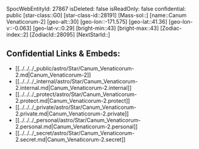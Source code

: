 ﻿---
location: [41.36,-171.575,30]
type: Station
tags:
- astro/Star

---
SpocWebEntityId: 27867
isDeleted: false
isReadOnly: false
confidential: public
[star-class::G0]
[star-class-id::28191]
[Mass-sol::]
[name::Canum Venaticorum-2]
[geo-alt::30]
[geo-lon::-171.575]
[geo-lat::41.36]
[geo-lon-v::-0.063]
[geo-lat-v::0.29]
[bright-min::43]
[bright-max::43]
[Zodiac-index::2]
[ZodiacId::28095]
[NextStarId::]



## Confidential Links & Embeds: 
- [[../../../_public/astro/Star/Canum_Venaticorum-2.md|Canum_Venaticorum-2]] 
- [[../../../_internal/astro/Star/Canum_Venaticorum-2.internal.md|Canum_Venaticorum-2.internal]] 
- [[../../../_protect/astro/Star/Canum_Venaticorum-2.protect.md|Canum_Venaticorum-2.protect]] 
- [[../../../_private/astro/Star/Canum_Venaticorum-2.private.md|Canum_Venaticorum-2.private]] 
- [[../../../_personal/astro/Star/Canum_Venaticorum-2.personal.md|Canum_Venaticorum-2.personal]] 
- [[../../../_secret/astro/Star/Canum_Venaticorum-2.secret.md|Canum_Venaticorum-2.secret]]

